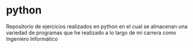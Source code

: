 # python
Repositorio de ejercicios realizados en python en el cual se almacenan una variedad de programas
que he realizado a lo largo de mi carrera como Ingeniero Informático
